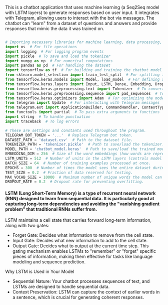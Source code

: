 This is a chatbot application that uses machine learning (a Seq2Seq model with LSTM layers) to generate responses based on user input. It integrates with Telegram, allowing users to interact with the bot via messages. The chatbot can "learn" from a dataset of questions and answers and provide responses that mimic the data it was trained on.


```python

# Importing necessary libraries for machine learning, data processing, and Telegram bot
import os  # For file operations
import logging  # For logging program events
import pickle  # To save and load the tokenizer
import numpy as np  # For numerical computations
import pandas as pd  # For handling the dataset
import tensorflow as tf  # For building and training the chatbot model
from sklearn.model_selection import train_test_split  # For splitting the data into training and testing sets
from tensorflow.keras.models import Model, load_model  # For defining and loading the chatbot model
from tensorflow.keras.layers import Input, LSTM, Dense, Embedding, Dropout  # For building the Seq2Seq model
from tensorflow.keras.preprocessing.text import Tokenizer  # To convert words into numbers
from tensorflow.keras.preprocessing.sequence import pad_sequences  # To make input data the same length
from tensorflow.keras.optimizers import Adam  # For optimizing the model during training (no SGD)
from telegram import Update  # For interacting with Telegram messages
from telegram.ext import ApplicationBuilder, CommandHandler, ContextTypes, MessageHandler, filters  # To create the Telegram bot
from functools import partial  # To pass extra arguments to functions
import string  # To handle punctuation
import traceback  # To log errors
```

```python
# These are settings and constants used throughout the program.
TELEGRAM_BOT_TOKEN = '...'  # Replace Telegram bot token.
DATASET_PATH = 'dataset.csv'  # Path to the dataset file.
TOKENIZER_PATH = 'tokenizer.pickle'  # Path to save/load the tokenizer.
MODEL_PATH = 'chatbot_model.keras'  # Path to save/load the trained model.
EMBEDDING_DIM = 256  # Size of the word embeddings (how words are represented numerically).
LSTM_UNITS = 512  # Number of units in the LSTM layers (controls model size).
BATCH_SIZE = 64  # Number of training examples processed at once.
EPOCHS = 300  # Number of times the model sees the entire dataset during training.
TEST_SIZE = 0.2  # Fraction of data reserved for testing.
MAX_VOCAB_SIZE = 10000  # Maximum number of unique words the model can recognize.
DROPOUT_RATE = 0.2  # Dropout rate for preventing overfitting.
```


#### LSTM (Long Short-Term Memory) is a type of recurrent neural network (RNN) designed to learn from sequential data. It is particularly good at capturing long-term dependencies and avoiding the "vanishing gradient problem" that traditional RNNs suffer from.


LSTM maintains a cell state that carries forward long-term information, along with two gates:
- Forget Gate: Decides what information to remove from the cell state.
- Input Gate: Decides what new information to add to the cell state.
- Output Gate: Decides what to output at the current time step.
This gating mechanism enables LSTMs to "remember" or "forget" specific pieces of information, making them effective for tasks like language modeling and sequence prediction.

Why LSTM is Used in Your Model
- Sequential Nature: Your chatbot processes sequences of text, and LSTMs are designed to handle sequential data.
- Context Preservation: LSTM can capture the context of earlier words in a sentence, which is crucial for generating coherent responses.